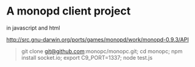 # A monopd client project

in javascript and html


http://src.gnu-darwin.org/ports/games/monopd/work/monopd-0.9.3/API

> git clone git@github.com:monopc/monopc.git; cd monopc; npm install socket.io; export C9_PORT=1337; node test.js
